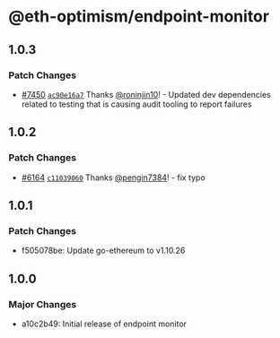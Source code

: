 # @eth-optimism/endpoint-monitor

## 1.0.3

### Patch Changes

- [#7450](https://github.com/tokamak-network/tokamak-thanos/pull/7450) [`ac90e16a7`](https://github.com/tokamak-network/tokamak-thanos/commit/ac90e16a7f85c4f73661ae6023135c3d00421c1e) Thanks [@roninjin10](https://github.com/roninjin10)! - Updated dev dependencies related to testing that is causing audit tooling to report failures

## 1.0.2

### Patch Changes

- [#6164](https://github.com/tokamak-network/tokamak-thanos/pull/6164) [`c11039060`](https://github.com/tokamak-network/tokamak-thanos/commit/c11039060bc037a88916c2cba602687b6d69ad1a) Thanks [@pengin7384](https://github.com/pengin7384)! - fix typo

## 1.0.1

### Patch Changes

- f505078be: Update go-ethereum to v1.10.26

## 1.0.0

### Major Changes

- a10c2b49: Initial release of endpoint monitor
